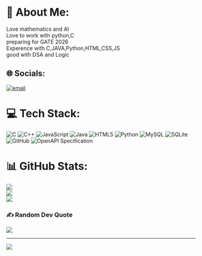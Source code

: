 # 💫 About Me:
Love mathematics and AI<br>Love to work with python,C<br>preparing for GATE 2026<br>Experence with C,JAVA,Python,HTML,CSS,JS<br>good with DSA and Logic<br>


## 🌐 Socials:
[![email](https://img.shields.io/badge/Email-D14836?logo=gmail&logoColor=white)](mailto:dahakevdant@gmail.com) 

# 💻 Tech Stack:
![C](https://img.shields.io/badge/c-%2300599C.svg?style=for-the-badge&logo=c&logoColor=white) ![C++](https://img.shields.io/badge/c++-%2300599C.svg?style=for-the-badge&logo=c%2B%2B&logoColor=white) ![JavaScript](https://img.shields.io/badge/javascript-%23323330.svg?style=for-the-badge&logo=javascript&logoColor=%23F7DF1E) ![Java](https://img.shields.io/badge/java-%23ED8B00.svg?style=for-the-badge&logo=openjdk&logoColor=white) ![HTML5](https://img.shields.io/badge/html5-%23E34F26.svg?style=for-the-badge&logo=html5&logoColor=white) ![Python](https://img.shields.io/badge/python-3670A0?style=for-the-badge&logo=python&logoColor=ffdd54) ![MySQL](https://img.shields.io/badge/mysql-4479A1.svg?style=for-the-badge&logo=mysql&logoColor=white) ![SQLite](https://img.shields.io/badge/sqlite-%2307405e.svg?style=for-the-badge&logo=sqlite&logoColor=white) ![GitHub](https://img.shields.io/badge/github-%23121011.svg?style=for-the-badge&logo=github&logoColor=white) ![OpenAPI Specification](https://img.shields.io/badge/openapiinitiative-%23000000.svg?style=for-the-badge&logo=openapiinitiative&logoColor=white)
# 📊 GitHub Stats:
![](https://github-readme-stats.vercel.app/api?username=NOcodeVDaNT&theme=dark&hide_border=false&include_all_commits=false&count_private=false)<br/>
![](https://github-readme-streak-stats.herokuapp.com/?user=NOcodeVDaNT&theme=dark&hide_border=false)<br/>
![](https://github-readme-stats.vercel.app/api/top-langs/?username=NOcodeVDaNT&theme=dark&hide_border=false&include_all_commits=false&count_private=false&layout=compact)

### ✍️ Random Dev Quote
![](https://quotes-github-readme.vercel.app/api?type=horizontal&theme=dark)

---
[![](https://visitcount.itsvg.in/api?id=NOcodeVDaNT&icon=0&color=0)](https://visitcount.itsvg.in)

<!-- Proudly created with GPRM ( https://gprm.itsvg.in ) -->
